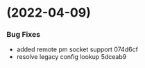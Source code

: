 #  (2022-04-09)


### Bug Fixes

* added remote pm socket support 074d6cf
* resolve legacy config lookup 5dceab9



